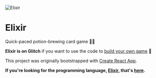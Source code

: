 ![Elixir](https://i.imgur.com/wR0SEm7.png)
# Elixir
Quick-paced potion-brewing card game 🎩🎲  

**Elixir is on Glitch** if you want to use the code to [build your own game](https://glitch.com/edit/#!/playelixir) 🎲 

This project was originally bootstrapped with [Create React App](https://github.com/facebookincubator/create-react-app).

**If you're looking for the programming language, [Elixir](http://elixir-lang.github.io/), that's [here](https://github.com/elixir-lang/elixir).**
